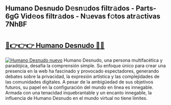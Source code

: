 ## Humano Desnudo D𝚎sn𝚞dos filtr𝚊dos - Parts-6gG Vid𝚎os filtr𝚊dos - N𝚞evas f𝚘tos atr𝚊ctivas 7NhBF

# <h2><a href="http://mb9ux41.tromn.icu/?c=Humano+Desnudo">🔗👉👉👉 Humano Desnudo 🔗🔗</a></h2>

[![Humano Desnudo nuevo](https://i.imgur.com/pEAQMta.gif)](http://mb9ux41.tromn.icu/?c=Humano+Desnudo)
Humano Desnudo, una persona multifacética y paradójica, desafía la comprensión simple. Su enfoque único para crear una presencia en la web ha fascinado y provocado espectadores, generando debates sobre la privacidad, la expresión artística y las complejidades de las comunidades digitales. A pesar de la ambigüedad de sus objetivos futuros, su papel en la configuración del mundo en línea es innegable. Armada con una tenacidad inquebrantable y un encanto innegable, la influencia de Humano Desnudo en el mundo virtual no tiene límites.
